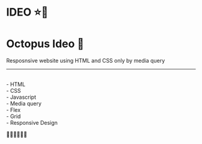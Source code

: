 # IDEO ⭐🔆
# Octopus Ideo 🐙
 Resposnsive website using HTML and CSS only by media query
 <hr />
 <br />
- HTML <br />
- CSS <br />
- Javascript <br />
- Media query <br />
- Flex  <br />
- Grid <br />
- Responsive Design <br />

🔳🔳🔳🔳🔳🔳
